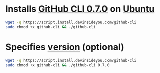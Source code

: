 # Installs [GitHub CLI 0.7.0](https://cli.github.com/) on [Ubuntu](https://www.ubuntu.com/)

```bash
wget -q https://script.install.devinsideyou.com/github-cli
sudo chmod +x github-cli && ./github-cli
```

# Specifies [version](https://github.com/lihaoyi/Ammonite/releases) (optional)

```bash
wget -q https://script.install.devinsideyou.com/github-cli
sudo chmod +x github-cli && ./github-cli 0.7.0
```
